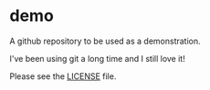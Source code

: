 # demo
A github repository to be used as a demonstration.

I've been using git a long time and I still love it!

Please see the [LICENSE](LICENSE) file.
